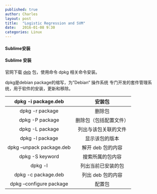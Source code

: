 ```yaml
---
published: true
author: Charles
layout: post
title:  "Logistic Regression and SVM"
date:   2016-01-08 9:30
categories: Linux
---
```


#### Sublime安装

#### Sublime 安装
官网下载 [deb][1] 包，使用命令 dpkg 相关命令安装。

dpkg是debian package的缩写，为”Debian“ 操作系统 专门开发的套件管理系统，用于软件的安装，更新和移除。

|    dpkg -i package.deb   |         安装包         |
|:------------------------:|:----------------------:|
|      dpkg -r package     |         删除包         |
|      dpkg -P package     | 删除包（包括配置文件） |
|      dpkg -L package     |  列出与该包关联的文件  |
|      dpkg -l package     |     显示该包的版本     |
| dpkg –unpack package.deb |    解开 deb 包的内容   |
|      dpkg -S keyword     |    搜索所属的包内容    |
|          dpkg -l         |   列出当前已安装的包   |
|    dpkg -c package.deb   |    列出 deb 包的内容   |
|  dpkg –configure package |         配置包         |


  [1]: https://www.sublimetext.com/3

